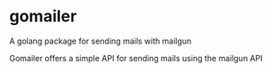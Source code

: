 # gomailer
A golang package for sending mails with mailgun

Gomailer offers a simple API for sending mails using the mailgun API

